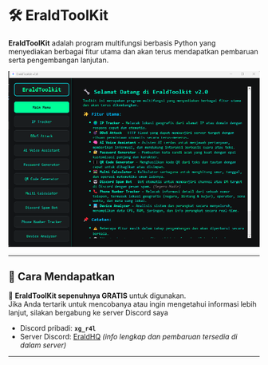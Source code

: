 # 🛠️ EraldToolKit

**EraldToolKit** adalah program multifungsi berbasis Python yang menyediakan berbagai fitur utama dan akan terus mendapatkan pembaruan serta pengembangan lanjutan.

![Tampilan EraldToolKit](EraldToolKit.png)

---

## 📌 Cara Mendapatkan
💬 **EraldToolKit sepenuhnya GRATIS** untuk digunakan.  
Jika Anda tertarik untuk mencobanya atau ingin mengetahui informasi lebih lanjut, silakan bergabung ke server Discord saya
- Discord pribadi: **`xg_r4l`**
- Server Discord: [EraldHQ](https://discord.gg/bEEFxSYxM2) *(info lengkap dan pembaruan tersedia di dalam server)*

---


